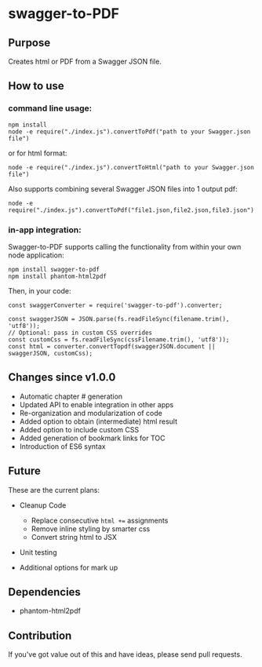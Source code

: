 # swagger-to-PDF

## Purpose

Creates html or PDF from a Swagger JSON file.

## How to use

### command line usage:

    npm install
    node -e require("./index.js").convertToPdf("path to your Swagger.json file")

or for html format:

    node -e require("./index.js").convertToHtml("path to your Swagger.json file")

Also supports combining several Swagger JSON files into 1 output pdf:

    node -e require("./index.js").convertToPdf("file1.json,file2.json,file3.json")

### in-app integration:

Swagger-to-PDF supports calling the functionality from within your own node application:

    npm install swagger-to-pdf
    npm install phantom-html2pdf

Then, in your code:

    const swaggerConverter = require('swagger-to-pdf').converter;

    const swaggerJSON = JSON.parse(fs.readFileSync(filename.trim(), 'utf8'));
    // Optional: pass in custom CSS overrides
    const customCss = fs.readFileSync(cssFilename.trim(), 'utf8'));
    const html = converter.convertTopdf(swaggerJSON.document || swaggerJSON, customCss);

## Changes since v1.0.0

-   Automatic chapter # generation
-   Updated API to enable integration in other apps
-   Re-organization and modularization of code
-   Added option to obtain (intermediate) html result
-   Added option to include custom CSS
-   Added generation of bookmark links for TOC
-   Introduction of ES6 syntax

## Future

These are the current plans:

-   Cleanup Code

    -   Replace consecutive `html +=` assignments
    -   Remove inline styling by smarter css
    -   Convert string html to JSX

-   Unit testing
-   Additional options for mark up

## Dependencies

-   phantom-html2pdf

## Contribution

If you've got value out of this and have ideas, please send pull requests.
